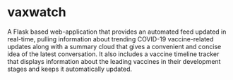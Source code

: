# vaxwatch

A Flask based web-application that provides an automated feed updated in real-time, pulling information about trending COVID-19 vaccine-related updates along with a summary cloud that gives a convenient and concise idea of the latest conversation. It also includes a vaccine timeline tracker that displays information about the leading vaccines in their development stages and keeps it automatically updated.

